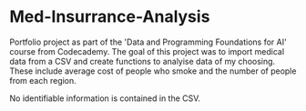 # Med-Insurrance-Analysis
Portfolio project as part of the 'Data and Programming Foundations for AI' course from Codecademy. The goal of this project was to import medical data from a CSV and create functions to analyise data of my choosing. These include average cost of people who smoke and the number of people from each region.

No identifiable information is contained in the CSV. 
